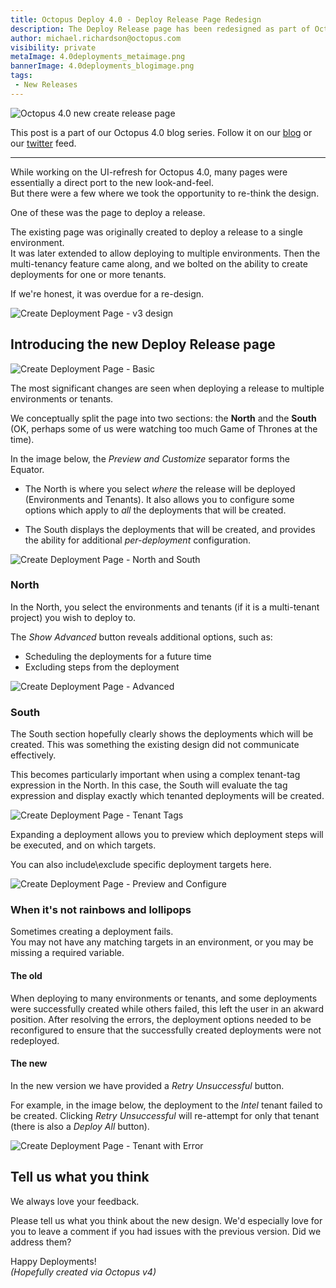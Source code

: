 ```yaml
---
title: Octopus Deploy 4.0 - Deploy Release Page Redesign 
description: The Deploy Release page has been redesigned as part of Octopus version 4.0  
author: michael.richardson@octopus.com
visibility: private
metaImage: 4.0deployments_metaimage.png
bannerImage: 4.0deployments_blogimage.png
tags:
 - New Releases
---
```


![Octopus 4.0 new create release page](4.0deployments_blogimage.png)

This post is a part of our Octopus 4.0 blog series. Follow it on our [blog](https://octopus.com/blog) or our [twitter](https://twitter.com/octopusdeploy) feed.

---

While working on the UI-refresh for Octopus 4.0, many pages were essentially a direct port to the new look-and-feel.    
But there were a few where we took the opportunity to re-think the design. 

One of these was the page to deploy a release.

The existing page was originally created to deploy a release to a single environment.   
It was later extended to allow deploying to multiple environments.  Then the multi-tenancy feature came along, and we bolted on the ability to create deployments for one or more tenants. 

If we're honest, it was overdue for a re-design.

![Create Deployment Page - v3 design](octopus-v4-create-deployment-v3.png "width=500")


## Introducing the new Deploy Release page

![Create Deployment Page - Basic](octopus-v4-create-deployment-basic.png "width=500")

The most significant changes are seen when deploying a release to multiple environments or tenants. 

We conceptually split the page into two sections: the **North** and the **South** (OK, perhaps some of us were watching too much Game of Thrones at the time).

In the image below, the _Preview and Customize_ separator forms the Equator.

- The North is where you select _where_ the release will be deployed (Environments and Tenants). It also allows you to configure some options which apply to _all_ the deployments that will be created.

- The South displays the deployments that will be created, and provides the ability for additional _per-deployment_ configuration.

![Create Deployment Page - North and South](octopus-v4-create-deployment-north-south.png "width=500")

### North

In the North, you select the environments and tenants (if it is a multi-tenant project) you wish to deploy to.

The _Show Advanced_ button reveals additional options, such as:

- Scheduling the deployments for a future time  
- Excluding steps from the deployment

![Create Deployment Page - Advanced](octopus-v4-create-deployment-advanced.png "width=500")

### South

The South section hopefully clearly shows the deployments which will be created. This was something the existing design did not communicate effectively.

This becomes particularly important when using a complex tenant-tag expression in the North. In this case, the South will evaluate the tag expression and display exactly which tenanted deployments will be created.

![Create Deployment Page - Tenant Tags](octopus-v4-create-deployment-tenant-tags.png "width=500")

Expanding a deployment allows you to preview which deployment steps will be executed, and on which targets. 

You can also include\exclude specific deployment targets here.   

![Create Deployment Page - Preview and Configure](octopus-v4-create-deployment-south-expanded.png "width=500")


### When it's not rainbows and lollipops 

Sometimes creating a deployment fails.  
You may not have any matching targets in an environment, or you may be missing a required variable.

#### The old 

When deploying to many environments or tenants, and some deployments were successfully created while others failed, this left the user in an akward position. After resolving the errors, the deployment options needed to be reconfigured to ensure that the successfully created deployments were not redeployed. 

#### The new

In the new version we have provided a _Retry Unsuccessful_ button.  

For example, in the image below, the deployment to the _Intel_ tenant failed to be created.  Clicking _Retry Unsuccessful_ will re-attempt for only that tenant (there is also a _Deploy All_ button).   

![Create Deployment Page - Tenant with Error](octopus-v4-create-deployment-tenant-with-error.png "width=500")


## Tell us what you think 

We always love your feedback. 

Please tell us what you think about the new design.  We'd especially love for you to leave a comment if you had issues with the previous version.  Did we address them? 

Happy Deployments!   
_(Hopefully created via Octopus v4)_
